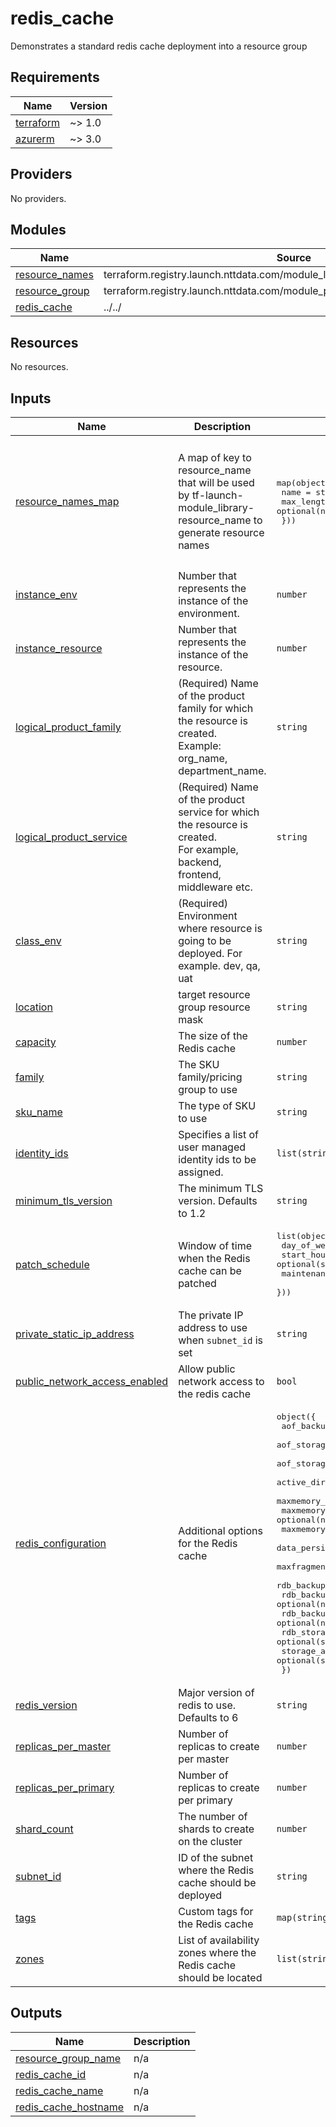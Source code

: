 # redis_cache

Demonstrates a standard redis cache deployment into a resource group
<!-- BEGINNING OF PRE-COMMIT-TERRAFORM DOCS HOOK -->
## Requirements

| Name | Version |
|------|---------|
| <a name="requirement_terraform"></a> [terraform](#requirement\_terraform) | ~> 1.0 |
| <a name="requirement_azurerm"></a> [azurerm](#requirement\_azurerm) | ~> 3.0 |

## Providers

No providers.

## Modules

| Name | Source | Version |
|------|--------|---------|
| <a name="module_resource_names"></a> [resource\_names](#module\_resource\_names) | terraform.registry.launch.nttdata.com/module_library/resource_name/launch | ~> 1.0 |
| <a name="module_resource_group"></a> [resource\_group](#module\_resource\_group) | terraform.registry.launch.nttdata.com/module_primitive/resource_group/azurerm | ~> 1.0 |
| <a name="module_redis_cache"></a> [redis\_cache](#module\_redis\_cache) | ../../ | n/a |

## Resources

No resources.

## Inputs

| Name | Description | Type | Default | Required |
|------|-------------|------|---------|:--------:|
| <a name="input_resource_names_map"></a> [resource\_names\_map](#input\_resource\_names\_map) | A map of key to resource\_name that will be used by tf-launch-module\_library-resource\_name to generate resource names | <pre>map(object({<br>    name       = string<br>    max_length = optional(number, 60)<br>  }))</pre> | <pre>{<br>  "redis_cache": {<br>    "max_length": 80,<br>    "name": "redis"<br>  },<br>  "resource_group": {<br>    "max_length": 80,<br>    "name": "rg"<br>  }<br>}</pre> | no |
| <a name="input_instance_env"></a> [instance\_env](#input\_instance\_env) | Number that represents the instance of the environment. | `number` | `0` | no |
| <a name="input_instance_resource"></a> [instance\_resource](#input\_instance\_resource) | Number that represents the instance of the resource. | `number` | `0` | no |
| <a name="input_logical_product_family"></a> [logical\_product\_family](#input\_logical\_product\_family) | (Required) Name of the product family for which the resource is created.<br>    Example: org\_name, department\_name. | `string` | `"launch"` | no |
| <a name="input_logical_product_service"></a> [logical\_product\_service](#input\_logical\_product\_service) | (Required) Name of the product service for which the resource is created.<br>    For example, backend, frontend, middleware etc. | `string` | `"redis"` | no |
| <a name="input_class_env"></a> [class\_env](#input\_class\_env) | (Required) Environment where resource is going to be deployed. For example. dev, qa, uat | `string` | `"dev"` | no |
| <a name="input_location"></a> [location](#input\_location) | target resource group resource mask | `string` | `"eastus"` | no |
| <a name="input_capacity"></a> [capacity](#input\_capacity) | The size of the Redis cache | `number` | `1` | no |
| <a name="input_family"></a> [family](#input\_family) | The SKU family/pricing group to use | `string` | `"C"` | no |
| <a name="input_sku_name"></a> [sku\_name](#input\_sku\_name) | The type of SKU to use | `string` | `"Basic"` | no |
| <a name="input_identity_ids"></a> [identity\_ids](#input\_identity\_ids) | Specifies a list of user managed identity ids to be assigned. | `list(string)` | `null` | no |
| <a name="input_minimum_tls_version"></a> [minimum\_tls\_version](#input\_minimum\_tls\_version) | The minimum TLS version. Defaults to 1.2 | `string` | `"1.2"` | no |
| <a name="input_patch_schedule"></a> [patch\_schedule](#input\_patch\_schedule) | Window of time when the Redis cache can be patched | <pre>list(object({<br>    day_of_week        = string<br>    start_hour_utc     = optional(string)<br>    maintenance_window = optional(string)<br>  }))</pre> | `null` | no |
| <a name="input_private_static_ip_address"></a> [private\_static\_ip\_address](#input\_private\_static\_ip\_address) | The private IP address to use when `subnet_id` is set | `string` | `null` | no |
| <a name="input_public_network_access_enabled"></a> [public\_network\_access\_enabled](#input\_public\_network\_access\_enabled) | Allow public network access to the redis cache | `bool` | `true` | no |
| <a name="input_redis_configuration"></a> [redis\_configuration](#input\_redis\_configuration) | Additional options for the Redis cache | <pre>object({<br>    aof_backup_enabled                      = optional(bool)<br>    aof_storage_connection_string_0         = optional(string)<br>    aof_storage_connection_string_1         = optional(string)<br>    active_directory_authentication_enabled = optional(bool)<br>    maxmemory_reserved                      = optional(number)<br>    maxmemory_delta                         = optional(number)<br>    maxmemory_policy                        = optional(string)<br>    data_persistence_authentication_method  = optional(string)<br>    maxfragmentationmemory_reserved         = optional(number)<br>    rdb_backup_enabled                      = optional(bool)<br>    rdb_backup_frequency                    = optional(number)<br>    rdb_backup_max_snapshot_count           = optional(number)<br>    rdb_storage_connection_string           = optional(string)<br>    storage_account_subscription_id         = optional(string)<br>  })</pre> | `null` | no |
| <a name="input_redis_version"></a> [redis\_version](#input\_redis\_version) | Major version of redis to use. Defaults to 6 | `string` | `"6"` | no |
| <a name="input_replicas_per_master"></a> [replicas\_per\_master](#input\_replicas\_per\_master) | Number of replicas to create per master | `number` | `null` | no |
| <a name="input_replicas_per_primary"></a> [replicas\_per\_primary](#input\_replicas\_per\_primary) | Number of replicas to create per primary | `number` | `null` | no |
| <a name="input_shard_count"></a> [shard\_count](#input\_shard\_count) | The number of shards to create on the cluster | `number` | `null` | no |
| <a name="input_subnet_id"></a> [subnet\_id](#input\_subnet\_id) | ID of the subnet where the Redis cache should be deployed | `string` | `null` | no |
| <a name="input_tags"></a> [tags](#input\_tags) | Custom tags for the Redis cache | `map(string)` | `{}` | no |
| <a name="input_zones"></a> [zones](#input\_zones) | List of availability zones where the Redis cache should be located | `list(string)` | `null` | no |

## Outputs

| Name | Description |
|------|-------------|
| <a name="output_resource_group_name"></a> [resource\_group\_name](#output\_resource\_group\_name) | n/a |
| <a name="output_redis_cache_id"></a> [redis\_cache\_id](#output\_redis\_cache\_id) | n/a |
| <a name="output_redis_cache_name"></a> [redis\_cache\_name](#output\_redis\_cache\_name) | n/a |
| <a name="output_redis_cache_hostname"></a> [redis\_cache\_hostname](#output\_redis\_cache\_hostname) | n/a |
<!-- END OF PRE-COMMIT-TERRAFORM DOCS HOOK -->
